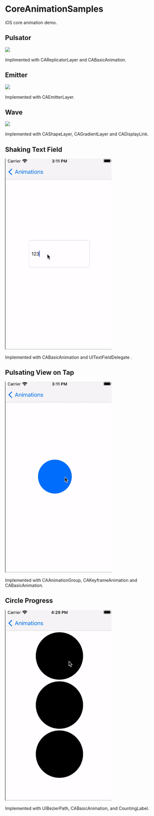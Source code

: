 # CoreAnimationSamples

iOS core animation demo.

## Pulsator

![](README_resources/Pulsator.gif)

Implimented with CAReplicatorLayer and CABasicAnimation.


## Emitter

![](README_resources/Emitter.gif)

Implemented with CAEmitterLayer.


## Wave

![](README_resources/Wave.gif)

Implemented with CAShapeLayer, CAGradientLayer and CADisplayLink.

## Shaking Text Field

<img src="README_resources/shakingtextfield.gif" width="350" />

Implemented with CABasicAnimation and UITextFieldDelegate .


## Pulsating View on Tap

<img src="README_resources/pulsatingview.gif" width="350" />

Implemented with CAAnimationGroup, CAKeyframeAnimation and CABasicAnimation.


## Circle Progress

<img src="README_resources/circleprogress.gif" width="350" />

Implemented with UIBezierPath, CABasicAnimation, and CountingLabel.


